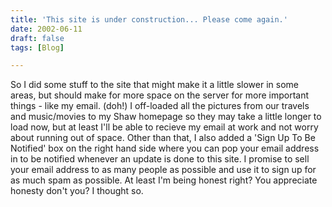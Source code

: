 ```yaml
---
title: 'This site is under construction... Please come again.'
date: 2002-06-11
draft: false
tags: [Blog]

---
```


So I did some stuff to the site that might make it a little slower in some areas, but should make for more space on the server for more important things - like my email. (doh!) I off-loaded all the pictures from our travels and music/movies to my Shaw homepage so they may take a little longer to load now, but at least I'll be able to recieve my email at work and not worry about running out of space. Other than that, I also added a 'Sign Up To Be Notified' box on the right hand side where you can pop your email address in to be notified whenever an update is done to this site. I promise to sell your email address to as many people as possible and use it to sign up for as much spam as possible. At least I'm being honest right? You appreciate honesty don't you? I thought so.